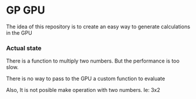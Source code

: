 # GP GPU

The idea of this repository is to create an easy way to generate calculations in the GPU



### Actual state

There is a function to multiply two numbers. But the performance is too slow.

There is no way to pass to the GPU a custom function to evaluate

Also, It is not posible make operation with two numbers. Ie: 3x2
